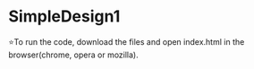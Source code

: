 # SimpleDesign1

:star:To run the code, download the files and open index.html in the browser(chrome, opera or mozilla).

